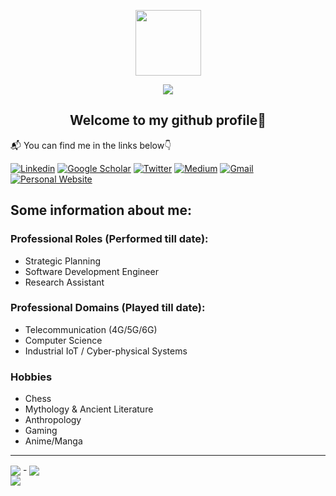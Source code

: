 <p align="center"><img align="center" src="https://user-images.githubusercontent.com/33447734/229315840-09ab674f-babe-40b5-82a8-666b5ac8f82e.jpg" height="105" width="105"></p>
<p align="center"><img align="center" src="https://img.shields.io/badge/Mihirraj-Dixit-brightgreen?style=flat-square&logo=CodingNinjas"></p>


<h2 align="center">Welcome to my github profile👋</h2>

📬 You can find me in the links below👇

[![Linkedin](https://img.shields.io/badge/LinkedIn-blue?style=for-the-badge&logo=linkedin&logoColor=white)](https://www.linkedin.com/in/mihirraj-dixit/)
[![Google Scholar](https://img.shields.io/badge/Google_Scholar-white?style=for-the-badge&logo=GoogleScholar&logoColor=blue)](https://scholar.google.com/citations?user=Immv-PcAAAAJ&hl=en)
[![Twitter](https://img.shields.io/badge/Twitter-blue?style=for-the-badge&logo=twitter&logoColor=white)](https://twitter.com/mihirrajdixit)
[![Medium](https://img.shields.io/badge/Medium-12100E?style=for-the-badge&logo=medium&logoColor=white)](https://medium.com/@mihirrajdixit)
[![Gmail](https://img.shields.io/badge/Gmail-red?style=for-the-badge&logo=Gmail&logoColor=white)](mailto:dixitmn6@gmail.com)
[![Personal Website](https://img.shields.io/badge/Personal_Website-darkgreen?style=for-the-badge&logo=Personio&logoColor=white)](mihirrajdixit.github.io)

  
## Some information about me:
### Professional Roles (Performed till date):
- Strategic Planning
- Software Development Engineer
- Research Assistant

### Professional Domains (Played till date):
- Telecommunication (4G/5G/6G)
- Computer Science
- Industrial IoT / Cyber-physical Systems

### Hobbies
- Chess
- Mythology & Ancient Literature
- Anthropology
- Gaming
- Anime/Manga


------
<img align="center" src="https://img.shields.io/badge/UTC_Now-grey?style=flat-square&logo=Timescale"> - <img align="center" src="https://jojoee.jojoee.com/api/utcnow?refresh"><br />
<img align="center" src="https://visitor-badge.glitch.me/badge?page_id=MihirrajDixit.MihirrajDixit&left_text=Profile%20Views">
